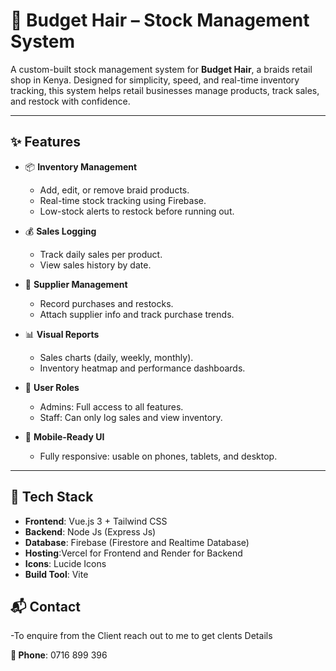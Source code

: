 # 🧾 Budget Hair – Stock Management System

A custom-built stock management system for **Budget Hair**, a braids retail shop in Kenya. Designed for simplicity, speed, and real-time inventory tracking, this system helps retail businesses manage products, track sales, and restock with confidence.

---

## ✨ Features

- 📦 **Inventory Management**
  - Add, edit, or remove braid products.
  - Real-time stock tracking using Firebase.
  - Low-stock alerts to restock before running out.

- 💰 **Sales Logging**
  - Track daily sales per product.
  - View sales history by date.

- 🧾 **Supplier Management**
  - Record purchases and restocks.
  - Attach supplier info and track purchase trends.

- 📊 **Visual Reports**
  - Sales charts (daily, weekly, monthly).
  - Inventory heatmap and performance dashboards.

- 👥 **User Roles**
  - Admins: Full access to all features.
  - Staff: Can only log sales and view inventory.

- 📱 **Mobile-Ready UI**
  - Fully responsive: usable on phones, tablets, and desktop.

---

## 🧰 Tech Stack

- **Frontend**: Vue.js 3 + Tailwind CSS
- **Backend**: Node Js (Express Js)
- **Database**: Firebase (Firestore and Realtime Database)
- **Hosting**:Vercel for Frontend and Render for Backend
- **Icons**: Lucide Icons
- **Build Tool**: Vite

## 📬 Contact
-To enquire from the Client reach out to me to get clents Details


**📱 Phone**: 0716 899 396

